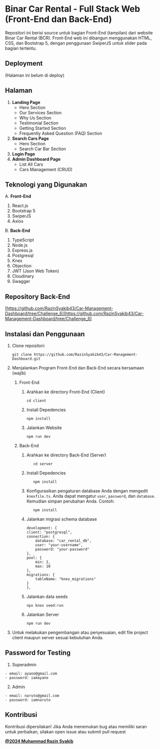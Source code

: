 # Binar Car Rental - Full Stack Web (Front-End dan Back-End)

Repositori ini berisi source untuk bagian Front-End (tampilan) dari website Binar Car Rental (BCR). Front-End web ini dibangun menggunakan HTML, CSS, dan Bootstrap 5, dengan penggunaan SwiperJS untuk slider pada bagian tertentu.

## Deployment

(Halaman ini belum di deploy)

## Halaman

1. **Landing Page**
   - Hero Section
   - Our Services Section
   - Why Us Section
   - Testimonial Section
   - Getting Started Section
   - Frequently Asked Question (FAQ) Section
2. **Search Cars Page**
   - Hero Section
   - Search Car Bar Section
3. **Login Page**
4. **Admin Dashboard Page**
   * List All Cars
   * Cars Management (CRUD)

## Teknologi yang Digunakan

A. **Front-End**

1. React.js
2. Bootstrap 5
3. SwiperJS
4. Axios

B. **Back-End**

1. TypeScript
2. Node.js
3. Express.js
4. Postgresql
5. Knex
6. Objection
7. JWT (Json Web Token)
8. Cloudinary
9. Swagger

## Repository Back-End

[https://github.com/RazinSyakib43/Car-Management-Dashboard/tree/Challenge_6](https://github.com/RazinSyakib43/Car-Management-Dashboard/tree/Challenge_6)

## Instalasi dan Penggunaan

1. Clone repositori:

   ```
   git clone https://github.com/RazinSyakib43/Car-Management-Dashboard.git
   ```
2. Menjalankan Program Front-End dan Back-End secara bersamaan (wajib)

   1. Front-End

      1. Arahkan ke directory Front-End (Client)

         ```
         cd client
         ```
      2. Install Depedencies

         ```
         npm install
         ```
      3. Jalankan Website

         ```
         npm run dev
         ```
   2. Back-End

      1. Arahkan ke directory Back-End (Server)

         ```
            cd server
         ```
      2. Install Depedencies

         ```
            npm install
         ```
      3. Konfigurasikan pengaturan database Anda dengan mengedit `knexfile.ts`. Anda dapat mengatur `user`, `password`, dan `database`. Kemudian simpan perubahan Anda. Contoh:
         ```
            npm install
         ```
      4. Jalankan migrasi schema database
            ```
            development: {
            client: "postgresql",
            connection: {
                database: "car_rental_db",
                user: "your-username",
                password: "your-password"
            },
            pool: {
                min: 2,
                max: 10
            },
            migrations: {
                tableName: "knex_migrations"
            }
            },
            ```
      6. Jalankan data seeds
            ```
            npx knex seed:run
            ```
      7. Jalankan Server
         ```
         npm run dev
         ```


3. Untuk melakukan pengembangan atau penyesuaian, edit file project client maupun server sesuai kebutuhan Anda.

## Password for Testing

1. Superadmin

```
- email: ayano@gmail.com
- password: iamayano
```

2. Admin

```
- email: naruto@gmail.com
- password: iamnaruto
```

## Kontribusi

Kontribusi dipersilakan! Jika Anda menemukan bug atau memiliki saran untuk perbaikan, silakan open issue atau submit pull request

[**@2024 Muhammad Razin Syakib**](https://www.linkedin.com/in/muhammad-razin-syakib/)
